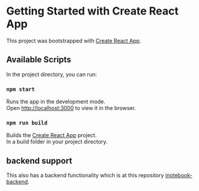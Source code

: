 # Getting Started with Create React App

This project was bootstrapped with [Create React App](https://github.com/facebook/create-react-app).

## Available Scripts

In the project directory, you can run:

### `npm start`

Runs the app in the development mode.\
Open [http://localhost:3000](http://localhost:3000) to view it in the browser.

### `npm run build`

Builds the [Create React App](https://github.com/facebook/create-react-app) project.\
In a build folder in your project directory.

## backend support

This also has a backend functionality which is at this repository
[inotebook-backend](https://github.com/Uday-Wahi/inotebook-backend).
